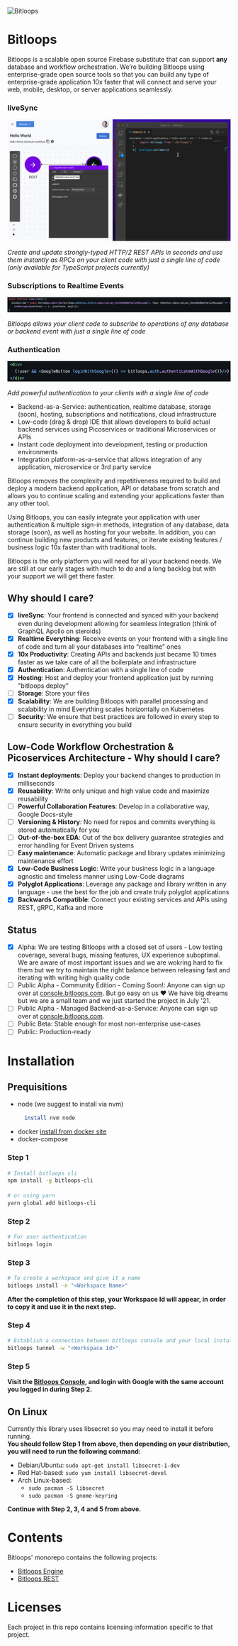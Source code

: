 ![Bitloops](https://bitloops.com/assets/img/bitloops-logo_320x80.png)

# Bitloops

Bitloops is a scalable open source Firebase substitute that can support **any** database and workflow orchestration. We’re building Bitloops using enterprise-grade open source tools so that you can build any type of enterprise-grade application 10x faster that will connect and serve your web, mobile, desktop, or server applications seamlessly.

### liveSync

![liveSync](https://github.com/bitloops/bitloops/blob/f2c77aad338bca10c1338d38e807a0da665fe9f8/docs/assets/Bitloops-helloWorld.gif)

_Create and update strongly-typed HTTP/2 REST APIs in seconds and use them instantly as RPCs on your client code with just a single line of code (only available for TypeScript projects currently)_

### Subscriptions to Realtime Events

![Subscriptions](https://github.com/bitloops/bitloops/blob/722de0c25c0538a5d529bf5c64faf25f9961f701/docs/assets/subscription-react.png)

_Bitloops allows your client code to subscribe to operations of any database or backend event with just a single line of code_

### Authentication

![Authentication](https://github.com/bitloops/bitloops/blob/722de0c25c0538a5d529bf5c64faf25f9961f701/docs/assets/auth-react.png)

_Add powerful authentication to your clients with a single line of code_

- Backend-as-a-Service: authentication, realtime database, storage (soon), hosting, subscriptions and notifications, cloud infrastructure
- Low-code (drag & drop) IDE that allows developers to build actual backend services using Picoservices or traditional Microservices or APIs
- Instant code deployment into development, testing or production environments
- Integration platform-as-a-service that allows integration of any application, microservice or 3rd party service

Bitloops removes the complexity and repetitiveness required to build and deploy a modern backend application, API or database from scratch and allows you to continue scaling and extending your applications faster than any other tool.

Using Bitloops, you can easily integrate your application with user authentication & multiple sign-in methods, integration of any database, data storage (soon), as well as hosting for your website. In addition, you can continue building new products and features, or iterate existing features / business logic 10x faster than with traditional tools.

Bitloops is the only platform you will need for all your backend needs. We are still at our early stages with much to do and a long backlog but with your support we will get there faster.

## Why should I care?

- [x] **liveSync**: Your frontend is connected and synced with your backend even during development allowing for seamless integration (think of GraphQL Apollo on steroids)
- [x] **Realtime Everything**: Receive events on your frontend with a single line of code and turn all your databases into “realtime” ones
- [x] **10x Productivity**: Creating APIs and backends just became 10 times faster as we take care of all the boilerplate and infrastructure
- [x] **Authentication**: Authentication with a single line of code
- [x] **Hosting**: Host and deploy your frontend application just by running "bitloops deploy”
- [ ] **Storage**: Store your files
- [x] **Scalability**: We are building Bitloops with parallel processing and scalability in mind Everything scales horizontally on Kubernetes
- [ ] **Security**: We ensure that best practices are followed in every step to ensure security in everything you build

## Low-Code Workflow Orchestration & Picoservices Architecture - Why should I care?

- [x] **Instant deployments**: Deploy your backend changes to production in milliseconds
- [x] **Reusability**: Write only unique and high value code and maximize reusability
- [ ] **Powerful Collaboration Features**: Develop in a collaborative way, Google Docs-style
- [ ] **Versioning & History**: No need for repos and commits everything is stored automatically for you
- [ ] **Out-of-the-box EDA**: Out of the box delivery guarantee strategies and error handling for Event Driven systems
- [ ] **Easy maintenance**: Automatic package and library updates minimizing maintenance effort
- [x] **Low-Code Business Logic**: Write your business logic in a language agnostic and timeless manner using Low-Code diagrams
- [x] **Polyglot Applications**: Leverage any package and library written in any language - use the best for the job and create truly polyglot applications
- [x] **Backwards Compatible**: Connect your existing services and APIs using REST, gRPC, Kafka and more

## Status

- [x] Alpha: We are testing Bitloops with a closed set of users - Low testing coverage, several bugs, missing features, UX experience suboptimal. We are aware of most important issues and we are wokring hard to fix them but we try to maintain the right balance between releasing fast and iterating with writing high quality code
- [ ] Public Alpha - Community Edition - Coming Soon!: Anyone can sign up over at [console.bitloops.com](https://console.bitloops.com). But go easy on us ❤️ We have big dreams but we are a small team and we just started the project in July '21.
- [ ] Public Alpha - Managed Backend-as-a-Service: Anyone can sign up over at [console.bitloops.com](https://console.bitloops.com).
- [ ] Public Beta: Stable enough for most non-enterprise use-cases
- [ ] Public: Production-ready

# Installation

## Prequisitions

- node (we suggest to install via nvm)
  ```bash
    install nvm node
  ```
- docker [install from docker site](https://docs.docker.com/get-docker/)
- docker-compose

### Step 1

```bash
# Install bitloops cli
npm install -g bitloops-cli

# or using yarn
yarn global add bitloops-cli
```

### Step 2

```bash
# For user authentication
bitloops login
```

### Step 3

```bash
# To create a workspace and give it a name
bitloops install -n "<Workspace Name>"
```

**After the completion of this step, your Workspace Id will appear, in order to copy it and use it in the next step.**

### Step 4

```bash
# Establish a connection between bitloops console and your local installation
bitloops tunnel -w "<Workspace Id>"
```

### Step 5

**Visit the [Bitloops Console](https://console.bitloops.com/login), and login with Google with the same account you logged in during Step 2.**

## On Linux

Currently this library uses libsecret so you may need to install it before running.  
**You should follow Step 1 from above, then depending on your distribution, you will need to run the following command:**

- Debian/Ubuntu: `sudo apt-get install libsecret-1-dev`
- Red Hat-based: `sudo yum install libsecret-devel`
- Arch Linux-based:
  - `sudo pacman -S libsecret`
  - `sudo pacman -S gnome-keyring`

**Continue with Step 2, 3, 4 and 5 from above.**

# Contents

Bitloops' monorepo contains the following projects:

- [Bitloops Engine](https://github.com/bitloops/bitloops/tree/main/bitloops-engine)
- [Bitloops REST](https://github.com/bitloops/bitloops/tree/main/bitloops-rest)

# Licenses

Each project in this repo contains licensing information specific to that project.

